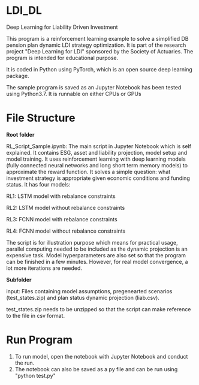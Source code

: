 # LDI_DL
Deep Learning for Liability Driven Investment

This program is a reinforcement learning example to solve a simplified DB pension plan dynamic LDI strategy optimization. It is part of the research project "Deep Learning for LDI" sponsored by the Society of Actuaries. The program is intended for educational purpose.

It is coded in Python using PyTorch, which is an open source deep learning package.

The sample program is saved as an Jupyter Notebook has been tested using Python3.7. It is runnable on either CPUs or GPUs

# File Structure 
**Root folder**

RL_Script_Sample.ipynb: The main script in Jupyter Notebook which is self explained. It contains ESG, asset and liability projection, model setup and model training. It uses reinforcement learning with deep learning models (fully connected neural networks and long short term memory models) to approximate the reward function. It solves a simple question: what investment strategy is appropriate given economic conditions and funding status. It has four models:

RL1: LSTM model with rebalance constraints

RL2: LSTM model without rebalance constraints

RL3: FCNN model with rebalance constraints

RL4: FCNN model without rebalance constraints

The script is for illustration purpose which means for practical usage, parallel computing needed to be included as the dynamic projection is an expensive task. Model hyperparameters are also set so that the program can be finished in a few minutes. However, for real model convergence, a lot more iterations are needed.

**Subfolder**

input: Files containing model assumptions, pregenearted scenarios (test_states.zip) and plan status dynamic projection (liab.csv).

test_states.zip needs to be unzipped so that the script can make reference to the file in csv format.

# Run Program
1. To run model, open the notebook with Jupyter Notebook and conduct the run.
2. The notebook can also be saved as a py file and can be run using "python test.py"

